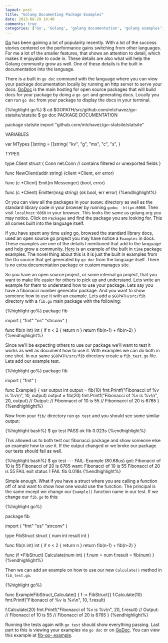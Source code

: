 ```yaml
---
layout: post
title: "Golang Documenting Package Examples"
date: 2013-08-29 14:40
comments: true
categories: ['Go', 'Golang', 'golang documentation', 'golang examples']
---
```


[Go](http://golang.org/) has been gaining a lot of popularity recently. With a
lot of the success stories centered on the performance gains switching from
other languages. For me a lot of the smaller features, that shows an attention
to detail, which makes it enjoyable to code in. These details are also what
will help the Golang community grow as well. One of these details is the built
in documentation into the language.

There is a built in `go doc` command with the language where you can view your
package documentation locally by running an http server to serve your docs.
[GoDoc](http://godoc.org/) is the main hosting for open source packages that
will build docs for your package by doing a `go get` and generating docs.
Locally you can run `go doc` from your package to display the docs in your
terminal.

{%highlight go%}
$ cd $GOPATH/src/github.com/mtchavez/go-statsite/statsite
$ go doc
PACKAGE DOCUMENTATION

package statsite
    import "github.com/mtchavez/go-statsite/statsite"



VARIABLES

var MTypes []string = []string{
    "kv",
    "g",
    "ms",
    "c",
    "s",
}


TYPES

type Client struct {
    Conn net.Conn
    // contains filtered or unexported fields
}


func NewClient(addr string) (client *Client, err error)


func (c *Client) Emit(m Messenger) (bool, error)

func (c *Client) Emitter(msg string) (ok bool, err error)
{%endhighlight%}

Or you can view all the packages in your `$GOSRC` directory as well as the
standard library code in your browser by running `godoc -http=:6060`. Then
visit `localhost:6060` in your browser. This looks the same as golang.org you
may notice. Click on `Packages` and find the package you are looking for. This
all comes built into the language itself.

If you have spent any time using go, browsed the standard library docs, used
an open source go project you may have notice a `Examples` in docs. These
examples are one of the details I mentioned that add to the language and help
grow a community. [Here](http://golang.org/pkg/time/#pkg-examples) is an
example of the built in `time` package examples. The novel thing about this is
it is just the built in examples from the Go source that get generated by `go
doc` from the language itself. There is no extra documentation package or
custom manages site.

So you have an open source project, or some internal go project, that you want
to make life easier for others to pick up and understand. Lets write an
example for them to understand how to use your package. Lets say you have a
fibonacci number generator package. And you want to show someone how to use it
with an example. Lets add a `$GOPATH/src/fib` directory with a `fib.go` main
package with the following:

{%highlight go%}
package fib

import (
  "fmt"
  "os"
  "strconv"
)

func fib(n int) int {
  if n < 2 {
    return n
  }
  return fib(n-1) + fib(n-2)
}
{%endhighlight%}

Since we'll be expecting others to use our package we'll want to test it works
as well as document how to use it. With examples we can do both in one shot.
In our same `$GOPATH/src/fib` directory create a `fib_test.go` file. Lets add
our example test.

{%highlight go%}
package fib

import (
  "fmt"
)

func Example() {
  var output int
  output = fib(10)
  fmt.Printf("Fibonacci of %v is %v\n", 10, output)
  output = fib(20)
  fmt.Printf("Fibonacci of %v is %v\n", 20, output)
  // Output:
  // Fibonnacci of 10 is 55
  // Fibonnacci of 20 is 6765
}
{%endhighlight%}

Now from your `fib/` directory run `go test` and you should see some similar
output:

{%highlight bash%}
$ go test
PASS
ok    fib 0.023s
{%endhighlight%}


This allowed us to both test our fibonacci package and show someone else an
example how to use it. If the output changed or we broke our package our tests
should fail as well.

{%highlight bash%}
$ go test
--- FAIL: Example (80.68us)
got:
Fibonacci of 10 is 55
Fibonacci of 20 is 6765
want:
Fibonacci of 10 is 55
Fibonacci of 20 is 55
FAIL
exit status 1
FAIL  fib 0.018s
{%endhighlight%}

Simple enough. What if you have a struct where you are calling a function off
of and want to show how one would use the function. The principal is the same
except we change our `Example()` function name in our test. If we change our
`fib.go` to this:

{%highlight go%}

package fib

import (
  "fmt"
  "os"
  "strconv"
)

type FibStruct struct {
  num    int
  result int
}

func fib(n int) int {
  if n < 2 {
    return n
  }
  return fib(n-1) + fib(n-2)
}

func (f *FibStruct) Calculate(num int) {
  f.num = num
  f.result = fib(num)
}
{%endhighlight%}

Then we can add an example on how to use our new `Calculate()` method in
`fib_test.go`.

{%highlight go%}

func ExampleFibStruct_Calculate() {
  f := FibStruct{}
  f.Calculate(10)
  fmt.Printf("Fibonacci of %v is %v\n", 10, f.result)

  f.Calculate(20)
  fmt.Printf("Fibonacci of %v is %v\n", 20, f.result)
  // Output:
  // Fibonacci of 10 is 55
  // Fibonacci of 20 is 6765
}
{%endhighlight%}

Running the tests again with `go test` should show everything passing. Last
part to this is viewing your examples via `go doc` or on
[GoDoc](http://godoc.org). You can view this example at [fib-go-
example](http://godoc.org/github.com/mtchavez/fib-go-example).
